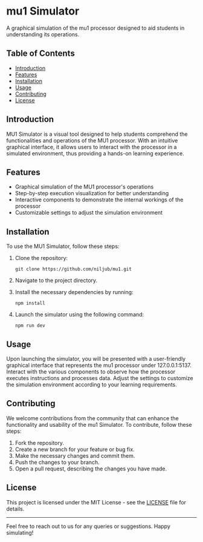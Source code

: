 # mu1 Simulator

A graphical simulation of the mu1 processor designed to aid students in understanding its operations.

## Table of Contents

- [Introduction](#introduction)
- [Features](#features)
- [Installation](#installation)
- [Usage](#usage)
- [Contributing](#contributing)
- [License](#license)

## Introduction

MU1 Simulator is a visual tool designed to help students comprehend the functionalities and operations of the MU1 processor. With an intuitive graphical interface, it allows users to interact with the processor in a simulated environment, thus providing a hands-on learning experience.

## Features

- Graphical simulation of the MU1 processor's operations
- Step-by-step execution visualization for better understanding
- Interactive components to demonstrate the internal workings of the processor
- Customizable settings to adjust the simulation environment

## Installation

To use the MU1 Simulator, follow these steps:

1. Clone the repository:
   ```
   git clone https://github.com/niljub/mu1.git
   ```
2. Navigate to the project directory.

3. Install the necessary dependencies by running:
   ```
   npm install
   ```

4. Launch the simulator using the following command:
   ```
   npm run dev
   ```



## Usage

Upon launching the simulator, you will be presented with a user-friendly graphical interface that represents the mu1 processor under 127.0.0.1:5137. Interact with the various components to observe how the processor executes instructions and processes data. Adjust the settings to customize the simulation environment according to your learning requirements.

## Contributing

We welcome contributions from the community that can enhance the functionality and usability of the mu1 Simulator. To contribute, follow these steps:

1. Fork the repository.
2. Create a new branch for your feature or bug fix.
3. Make the necessary changes and commit them.
4. Push the changes to your branch.
5. Open a pull request, describing the changes you have made.

## License

This project is licensed under the MIT License - see the [LICENSE](LICENSE) file for details.

---

Feel free to reach out to us for any queries or suggestions. Happy simulating!



